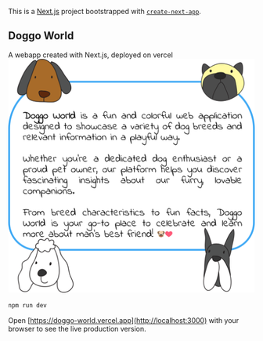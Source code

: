 This is a [Next.js](https://nextjs.org) project bootstrapped with [`create-next-app`](https://nextjs.org/docs/app/api-reference/cli/create-next-app).

## Doggo World

A webapp created with Next.js, deployed on vercel
![Alt text](public/svg/about-mobile.svg)
```bash
npm run dev
```

Open [https://doggo-world.vercel.app](http://localhost:3000) with your browser to see the live production version.

